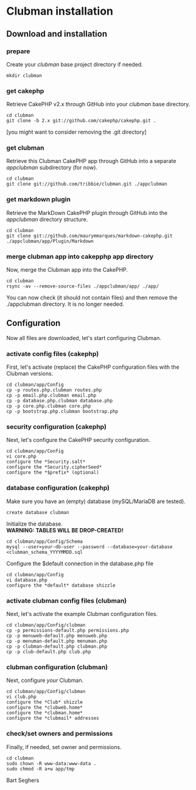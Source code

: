 Clubman installation
====================

## Download and installation


### prepare

Create your *clubman* base project directory if needed.

    mkdir clubman


### get cakephp

Retrieve CakePHP v2.x through GitHub into your *clubman* base directory.

    cd clubman
    git clone -b 2.x git://github.com/cakephp/cakephp.git .

[you might want to consider removing the .git directory]

### get clubman

Retrieve this Clubman CakePHP app through GitHub into a separate *appclubman* subdirectory (for now).

    cd clubman
    git clone git://github.com/tribbie/clubman.git ./appclubman


### get markdown plugin

Retrieve the MarkDown CakePHP plugin through GitHub into the *appclubman* directory structure.

    cd clubman
    git clone git://github.com/maurymmarques/markdown-cakephp.git ./appclubman/app/Plugin/Markdown

### merge clubman app into cakepphp app directory

Now, merge the Clubman app into the CakePHP.

    cd clubman
    rsync -av --remove-source-files ./appclubman/app/ ./app/

You can now check (it should not contain files) and then remove the ./appclubman directory. It is no longer needed.


## Configuration

Now all files are downloaded, let's start configuring Clubman.

### activate config files (cakephp)

First, let's activate (replace) the CakePHP configuration files with the Clubman versions.

    cd clubman/app/Config
    cp -p routes.php.clubman routes.php
    cp -p email.php.clubman email.php
    cp -p database.php.clubman database.php
    cp -p core.php.clubman core.php
    cp -p bootstrap.php.clubman bootstrap.php


### security configuration (cakephp)

Next, let's configure the CakePHP security configuration.

    cd clubman/app/Config
    vi core.php
    configure the *Security.salt*
    configure the *Security.cipherSeed*
    configure the *$prefix* (optional)


### database configuration (cakephp)

Make sure you have an (empty) database (mySQL/MariaDB are tested).

    create database clubman

Initialize the database.  
**WARNING: TABLES WILL BE DROP-CREATED!**

    cd clubman/app/Config/Schema
    mysql --user=your-db-user --password --database=your-database <clubman_schema_YYYYMMDD.sql

Configure the $default connection in the database.php file

    cd clubman/app/Config
    vi database.php
    configure the *default* database shizzle


### activate clubman config files (clubman)

Next, let's activate the example Clubman configuration files.

    cd clubman/app/Config/clubman
    cp -p permissions-default.php permissions.php
    cp -p menuweb-default.php menuweb.php
    cp -p menuman-default.php menuman.php
    cp -p clubman-default.php clubman.php
    cp -p club-default.php club.php


### clubman configuration (clubman)

Next, configure *your* Clubman.

    cd clubman/app/Config/clubman
    vi club.php
    configure the *Club* shizzle
    configure the *clubweb.home*
    configure the *clubman.home*
    configure the *clubmail* addresses


### check/set owners and permissions

Finally, if needed, set owner and permissions.

    cd clubman
    sudo chown -R www-data:www-data .
    sudo chmod -R a+w app/tmp



Bart Seghers
